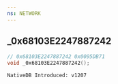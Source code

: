 ```yaml
---
ns: NETWORK
---
```

## _0x68103E2247887242

```c
// 0x68103E2247887242 0x0095DB71
void _0x68103E2247887242();
```

```
NativeDB Introduced: v1207
```

